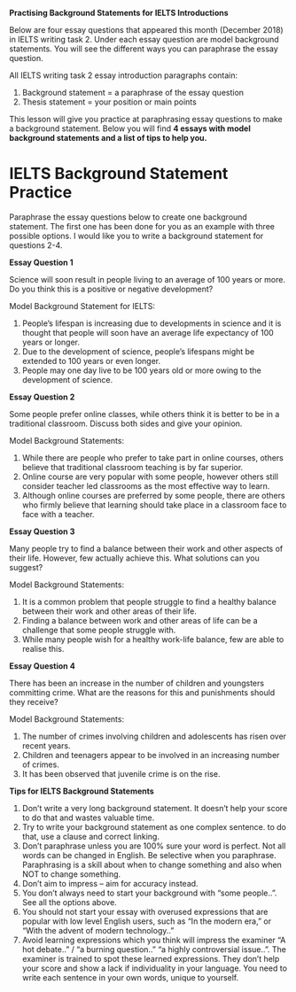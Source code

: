 
<p><strong>Practising Background Statements for IELTS Introductions</strong></p>
<p>Below are four essay questions that appeared this month (December 2018) in IELTS writing task 2. Under each essay question are model background statements. You will see the different ways you can paraphrase the essay question.</p>
<p>All IELTS writing task 2 essay introduction paragraphs contain:</p>
<ol>
<li>Background statement = a paraphrase of the essay question</li>
<li>Thesis statement = your position or main points</li>
</ol>
<p>This lesson will give you practice at paraphrasing essay questions to make a background statement. Below you will find <strong>4 essays with model background statements and a list of tips to help you.</strong></p>
<h1>IELTS Background Statement Practice</h1>
<p>Paraphrase the essay questions below to create one background statement.&nbsp;The first one has been done for you as an example with three possible options. I would like you to write a background statement for questions 2-4.</p>
<p><strong>Essay Question 1</strong></p>
<p>Science will soon result in people living to an average of 100 years or more. Do you think this is a positive or negative development?</p>
<p>Model Background Statement for IELTS:</p>
<ol>
<li>People’s lifespan is increasing due to developments in science and it is thought that people will soon have an average life expectancy of 100 years or longer.</li>
<li>Due to the development of science, people’s lifespans might be extended to 100 years or even longer.</li>
<li>People may one day live to be 100 years old or more owing to the development of science.</li>
</ol>
<p><strong>Essay Question 2</strong></p>
<p>Some people prefer online classes, while others think it is better to be in a traditional classroom. Discuss both sides and give your opinion.</p>
<p>Model Background Statements:</p>
<ol>
<li>While there are people who prefer to take part in online courses, others believe that traditional classroom teaching is by far superior.</li>
<li>Online course are very popular with some people, however others still consider teacher led classrooms as the most effective way to learn.</li>
<li>Although online courses are preferred by some people, there are others who firmly believe that learning should take place in a classroom face to face with a teacher.</li>
</ol>
<p><strong>Essay Question 3</strong></p>
<p>Many people try to find a balance between their work and other aspects of their life. However, few actually achieve this. What solutions can you suggest?</p>
<p>Model Background Statements:</p>
<ol>
<li>It is a common problem that people struggle to find a healthy balance between their work and other areas of their life.</li>
<li>Finding a balance between work and other areas of life can be a challenge that some people struggle with.</li>
<li>While many people wish for a healthy work-life balance, few are able to realise this.</li>
</ol>
<p><strong>Essay Question 4</strong></p>
<p>There has been an increase in the number of children and youngsters committing crime. What are the reasons for this and punishments should they receive?</p>
<p>Model Background Statements:</p>
<ol>
<li>The number of crimes involving children and adolescents has risen over recent years.</li>
<li>Children and teenagers appear to be involved in an increasing number of crimes.</li>
<li>It has been observed that juvenile crime is on the rise.</li>
</ol>
<p><b>Tips for IELTS Background Statements</b></p>
<ol>
<li>Don’t write a very long background statement. It doesn’t help your score to do that and wastes valuable time.</li>
<li>Try to write your background statement as one complex sentence. to do that, use a clause and correct linking.</li>
<li>Don’t paraphrase unless you are 100% sure your word is perfect. Not all words can be changed in English. Be selective when you paraphrase. Paraphrasing is a skill about when to change something and also when NOT to change something.</li>
<li>Don’t aim to impress – aim for accuracy instead.</li>
<li>You don’t always need to start your background with “some people..”. See all the options above.</li>
<li>You should not start your essay with overused expressions that are popular with low level English users, such as “In the modern era,” or “With the advent of modern technology..”</li>
<li>Avoid learning expressions which you think will impress the examiner “A hot debate..” / “a burning question..” “a highly controversial issue..”. The examiner is trained to spot these learned expressions. They don’t help your score and show a lack if individuality in your language. You need to write each sentence in your own words, unique to yourself.</li>
</ol>
